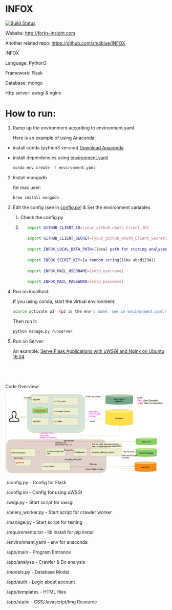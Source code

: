 # INFOX

[![Build Status](https://travis-ci.org/FancyCoder0/INFOX.svg?branch=master)](https://travis-ci.org/FancyCoder0/INFOX)

Website: http://forks-insight.com

Another related repo: https://github.com/shuiblue/INFOX



INFOX 



Language: Python3

Framework: Flask

Database: mongo

Http server: uwsgi & nginx



# How to run:

1. Ramp up the environment according to environment.yaml

   Here is an example of using Anaconda:

 - install conda (python3 version) [Download Anaconda](https://www.anaconda.com/download) 

 - install dependencies using [environment.yaml](https://github.com/FancyCoder0/INFOX/blob/master/environment.yaml)

   ``` bash
   conda env create -f environment.yaml
   ```


2. Install mongodb

   for mac user:

   ``` bash
   brew install mongodb
   ```

3. Edit the config (see in [config.py](https://github.com/FancyCoder0/INFOX/blob/master/config.py)) & Set the environment variables

   1. Check the config.py

   2. ``` bash
         export GITHUB_CLIENT_ID=[your_github_oAuth_Client_ID]

         export GITHUB_CLIENT_SECRET=[your_github_oAuth_Client_Secret]

         export INFOX_LOCAL_DATA_PATH=[local path for storing analyzed result (like /Users/fancycoder/infox_data)]

         export INFOX_SECRET_KEY=[a random string(like abcd1234)]

         export INFOX_MAIL_USERNAME=[smtp_username]

         export INFOX_MAIL_PASSWORD=[smtp_password]
         ```

4. Run on localhost: 

   If you using conda, start the virtual environment:

   ```bash
   source activate p3  (p3 is the env's name, see in environment.yaml)
   ```

   Then run it:

   ```bash
   python manage.py runserver
   ```

5. Run on Server:

   An example: [Serve Flask Applications with uWSGI and Nginx on Ubuntu 16.04](https://www.digitalocean.com/community/tutorials/how-to-serve-flask-applications-with-uwsgi-and-nginx-on-ubuntu-16-04)

   ​

   ​


Code Overview:

![code_architecture](./app/static/img/code_architecture.png)

./config.py - Config for Flask

./config.ini - Config for using uWSGI

./wsgi.py - Start script for uwsgi

./celery_worker.py - Start script for crawler worker

./manage.py - Start script for testing

./requirements.txt - lib install for pip install

./environment.yaml - env for anaconda

./app/main - Program Entrance

./app/analyse - Crawler & Do analysis

./models.py - Database Model

./app/auth - Logic about account

./app/templates - HTML files

./app/static - CSS/Javascript/Img Resource



